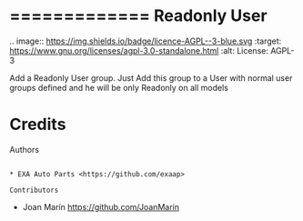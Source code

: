 =============
Readonly User
=============

.. image:: https://img.shields.io/badge/licence-AGPL--3-blue.svg
   :target: https://www.gnu.org/licenses/agpl-3.0-standalone.html
   :alt: License: AGPL-3

Add a Readonly User group. Just Add this group to a User with normal
user groups defined and he will be only Readonly on all models

Credits
=======

Authors
~~~~~~~

* EXA Auto Parts <https://github.com/exaap>

Contributors
~~~~~~~~~~~~

* Joan Marín <https://github.com/JoanMarin>

